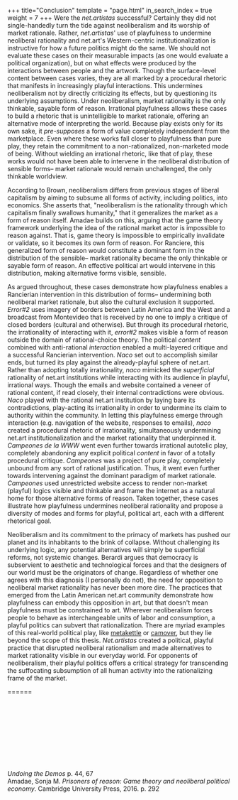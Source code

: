 +++
title="Conclusion"
template = "page.html"
in_search_index = true
weight = 7
+++
Were the *net.artistas* successful? Certainly they did not single-handedly turn the tide against neoliberalism and its worship of market rationale. Rather, *net.artistas*' use of playfulness to undermine neoliberal rationality and net.art's Western-centric institutionalization is instructive for how a future politics might do the same. We should not evaluate these cases on their measurable impacts (as one would evaluate a political organization), but on what effects were produced by the interactions between people and the artwork. Though the surface-level content between cases varies, they are all marked by a procedural rhetoric that manifests in increasingly playful interactions. This undermines neoliberalism not by directly criticizing its effects, but by questioning its underlying assumptions. Under neoliberalism, market rationality is the only thinkable, sayable form of reason. Irrational playfulness allows these cases to build a rhetoric that is unintelligible to market rationale, offering an alternative mode of interpreting the world. Because play exists only for its own sake, it *pre-supposes* a form of value completely independent from the marketplace. Even where these works fall closer to playfulness than pure play, they retain the commitment to a non-rationalized, non-marketed mode of being. Without wielding an irrational rhetoric, like that of play, these works would not have been able to intervene in the neoliberal distribution of sensible forms– market rationale would remain unchallenged, the only thinkable worldview.

According to Brown, neoliberalism differs from previous stages of liberal capitalism by aiming to subsume all forms of activity, including politics, into economics. She asserts that, "neoliberalism is the rationality through which capitalism finally swallows humanity," that it generalizes the market as a form of reason itself. Amadae builds on this, arguing that the game theory framework underlying the idea of the rational market actor is impossible to reason against. That is, game theory is impossible to empirically invalidate or validate, so it becomes its own form of reason. For Ranciere, this generalized form of reason would constitute a dominant form in the distribution of the sensible– market rationality became the only thinkable or sayable form of reason. An effective political art would intervene in this distribution, making alternative forms visible, sensible.

As argued throughout, these cases demonstrate how playfulness enables a Rancierian intervention in this distribution of forms– undermining both neoliberal market rationale, but also the cultural exclusion it supported. *Error#2* uses imagery of borders between Latin America and the West and a broadcast from Montevideo that is received by no one to imply a critique of closed borders (cultural and otherwise). But through its procedural rhetoric, the irrationality of interacting with it, *error#2* makes visible a form of reason outside the domain of rational-choice theory. The political *content* combined with anti-rational *interaction* enabled a multi-layered critique and a successful Rancierian intervention. *Naco* set out to accomplish similar ends, but turned its play against the already-playful sphere of net.art. Rather than adopting totally irrationality, *naco* mimicked the *superficial* rationality of net.art institutions while interacting with its audience in playful, irrational ways. Though the emails and website contained a veneer of rational content, if read closely, their internal contradictions were obvious. *Naco* played with the rational net.art institution by laying bare its contradictions, play-acting its irrationality in order to undermine its claim to authority within the community. In letting this playfulness emerge through interaction (e.g. navigation of the website, responses to emails), *naco* created a procedural rhetoric of irrationality, simultaneously undermining net.art institutionalization and the market rationality that underpinned it. *Campeones de la WWW* went even further towards irrational autotelic play, completely abandoning any explicit political *content* in favor of a totally procedural critique. *Campeones* was a project of pure play, completely unbound from any sort of rational justification. Thus, it went even further towards intervening against the dominant paradigm of market rationale. *Campeones* used unrestricted website access to render non-market (playful) logics visible and thinkable and frame the internet as a natural home for those alternative forms of reason. Taken together, these cases illustrate how playfulness undermines neoliberal rationality and propose a diversity of modes and forms for playful, political art, each with a different rhetorical goal.

Neoliberalism and its commitment to the primacy of markets has pushed our planet and its inhabitants to the brink of collapse. Without challenging its underlying logic, any potential alternatives will simply be superficial reforms, not systemic changes. Berardi argues that democracy is subservient to aesthetic and technological forces and that the designers of our world must be the originators of change. Regardless of whether one agrees with this diagnosis (I personally do not), the need for opposition to neoliberal market rationality has never been more dire. The practices that emerged from the Latin American net.art community demonstrate how playfulness can embody this opposition in art, but that doesn't mean playfulness must be constrained to art. Wherever neoliberalism forces people to behave as interchangeable units of labor and consumption, a playful politics can subvert that rationalization. There are myriad examples of this real-world political play, like [metakettle](https://www.terrorbullgames.co.uk/games/metakettle_pnpgame.php) or [camover](http://www.colorsmagazine.com/stories/magazine/88/story/smashing-surveillance-cameras-is-now-a-game-called-camover), but they lie beyond the scope of this thesis. *Net.artistas* created a political, playful practice that disrupted neoliberal rationalism and made alternatives to market rationality visible in our everyday world. For opponents of neoliberalism, their playful politics offers a critical strategy for transcending the suffocating subsumption of all human activity into the rationalizing frame of the market.

======

\
\
\
\
\
\
\
\
\
*Undoing the Demos* p. 44, 67\
Amadae, Sonja M. *Prisoners of reason: Game theory and neoliberal political economy*. Cambridge University Press, 2016. p. 292
